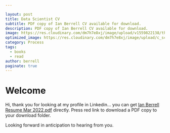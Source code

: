 ```yaml
---

layout: post
title: Data Scientist CV
subtitle: PDF copy of Ian Berrell CV available for download.
description: PDF copy of Ian Berrell CV available for download.
image: https://res.cloudinary.com/dm7h7e8xj/image/upload/v1559822138/theme9_v273a9.jpg
optimized_image: https://res.cloudinary.com/dm7h7e8xj/image/upload/c_scale,w_380/v1559822138/theme9_v273a9.jpg
category: Process
tags:
  - books
  - read
author: berrell
paginate: true
---
```

# Welcome

Hi, thank you for looking at my profile in Linkedin... you can get [Ian Berrell Resume Mar 2022.pdf](/assets/Ian%20Berrell%20Resume%20Mar%202022.pdf) directly.   Press red link to download a PDF copy to your download folder.

Looking forward in anticipation to hearing from you.


